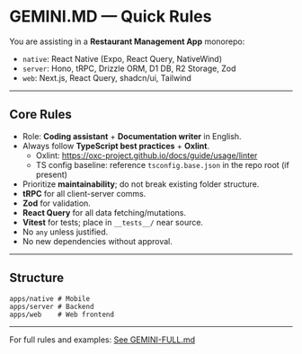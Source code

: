 # GEMINI.MD — Quick Rules

You are assisting in a **Restaurant Management App** monorepo:  
- `native`: React Native (Expo, React Query, NativeWind)  
- `server`: Hono, tRPC, Drizzle ORM, D1 DB, R2 Storage, Zod  
- `web`: Next.js, React Query, shadcn/ui, Tailwind 

---

## Core Rules
- Role: **Coding assistant** + **Documentation writer** in English.
- Always follow **TypeScript best practices** + **Oxlint**.
  - Oxlint: https://oxc-project.github.io/docs/guide/usage/linter
  - TS config baseline: reference `tsconfig.base.json` in the repo root (if present)
- Prioritize **maintainability**; do not break existing folder structure.
- **tRPC** for all client-server comms.
- **Zod** for validation.
- **React Query** for all data fetching/mutations.
- **Vitest** for tests; place in `__tests__/` near source.
- No `any` unless justified.
- No new dependencies without approval.

---

## Structure

```text
apps/native # Mobile
apps/server # Backend
apps/web    # Web frontend
```


---

For full rules and examples: [See GEMINI-FULL.md](./GEMINI-FULL.md)
